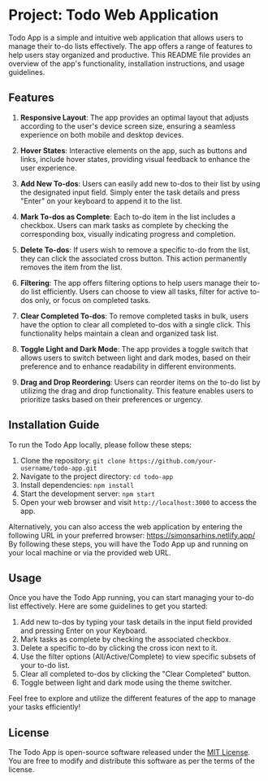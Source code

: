 
# Project: Todo Web Application
Todo App is a simple and intuitive web application that allows users to manage their to-do lists effectively.
The app offers a range of features to help users stay organized and productive.
This README file provides an overview of the app's functionality, installation instructions, and usage guidelines.

## Features

1. **Responsive Layout**: The app provides an optimal layout that adjusts according to the user's device screen size,
    ensuring a seamless experience on both mobile and desktop devices.

3. **Hover States**: Interactive elements on the app, such as buttons and links, include hover states,
   providing visual feedback to enhance the user experience.

5. **Add New To-dos**: Users can easily add new to-dos to their list by using the designated input field. Simply enter the task details and press "Enter" on your keyboard to append it to the list.

6. **Mark To-dos as Complete**: Each to-do item in the list includes a checkbox. Users can mark tasks as complete by checking the corresponding box, visually indicating progress and completion.

7. **Delete To-dos**: If users wish to remove a specific to-do from the list, they can click the associated cross button. This action permanently removes the item from the list.

8. **Filtering**: The app offers filtering options to help users manage their to-do list efficiently. Users can choose to view all tasks, filter for active to-dos only, or focus on completed tasks.

9. **Clear Completed To-dos**: To remove completed tasks in bulk, users have the option to clear all completed to-dos with a single click. This functionality helps maintain a clean and organized task list.

10. **Toggle Light and Dark Mode**: The app provides a toggle switch that allows users to switch between light and dark modes, based on their preference and to enhance readability in different environments.

11. **Drag and Drop Reordering**: Users can reorder items on the to-do list by utilizing the drag and drop functionality. This feature enables users to prioritize tasks based on their preferences or urgency.

## Installation Guide

To run the Todo App locally, please follow these steps:

1. Clone the repository: `git clone https://github.com/your-username/todo-app.git`
2. Navigate to the project directory: `cd todo-app`
3. Install dependencies: `npm install`
4. Start the development server: `npm start`
5. Open your web browser and visit `http://localhost:3000` to access the app.

Alternatively, you can also access the web application by entering the following URL in your preferred browser: https://simonsarhins.netlify.app/
By following these steps, you will have the Todo App up and running on your local machine or via the provided web URL.

## Usage

Once you have the Todo App running, you can start managing your to-do list effectively. Here are some guidelines to get you started:

1. Add new to-dos by typing your task details in the input field provided and pressing Enter on your Keyboard.
2. Mark tasks as complete by checking the associated checkbox.
3. Delete a specific to-do by clicking the cross icon next to it.
4. Use the filter options (All/Active/Complete) to view specific subsets of your to-do list.
5. Clear all completed to-dos by clicking the "Clear Completed" button.
6. Toggle between light and dark mode using the theme switcher.

Feel free to explore and utilize the different features of the app to manage your tasks efficiently!


## License

The Todo App is open-source software released under the [MIT License](https://opensource.org/licenses/MIT). You are free to modify and distribute this software as per the terms of the license.
